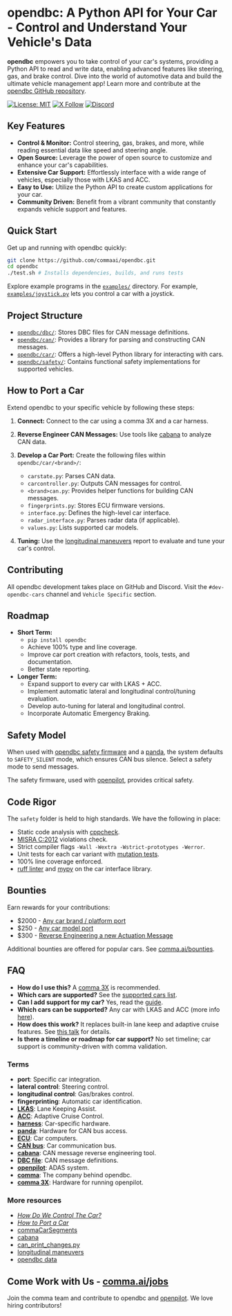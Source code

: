# opendbc: A Python API for Your Car - Control and Understand Your Vehicle's Data

**opendbc** empowers you to take control of your car's systems, providing a Python API to read and write data, enabling advanced features like steering, gas, and brake control.  Dive into the world of automotive data and build the ultimate vehicle management app!  Learn more and contribute at the [opendbc GitHub repository](https://github.com/commaai/opendbc).

[![License: MIT](https://img.shields.io/badge/License-MIT-yellow.svg)](LICENSE)
[![X Follow](https://img.shields.io/twitter/follow/comma_ai)](https://x.com/comma_ai)
[![Discord](https://img.shields.io/discord/469524606043160576)](https://discord.comma.ai)

## Key Features

*   **Control & Monitor:** Control steering, gas, brakes, and more, while reading essential data like speed and steering angle.
*   **Open Source:**  Leverage the power of open source to customize and enhance your car's capabilities.
*   **Extensive Car Support:**  Effortlessly interface with a wide range of vehicles, especially those with LKAS and ACC.
*   **Easy to Use:**  Utilize the Python API to create custom applications for your car.
*   **Community Driven:**  Benefit from a vibrant community that constantly expands vehicle support and features.

## Quick Start

Get up and running with opendbc quickly:

```bash
git clone https://github.com/commaai/opendbc.git
cd opendbc
./test.sh # Installs dependencies, builds, and runs tests
```

Explore example programs in the [`examples/`](examples/) directory.  For example, [`examples/joystick.py`](examples/joystick.py) lets you control a car with a joystick.

## Project Structure

*   [`opendbc/dbc/`](opendbc/dbc/): Stores DBC files for CAN message definitions.
*   [`opendbc/can/`](opendbc/can/): Provides a library for parsing and constructing CAN messages.
*   [`opendbc/car/`](opendbc/car/): Offers a high-level Python library for interacting with cars.
*   [`opendbc/safety/`](opendbc/safety/): Contains functional safety implementations for supported vehicles.

## How to Port a Car

Extend opendbc to your specific vehicle by following these steps:

1.  **Connect:** Connect to the car using a comma 3X and a car harness.
2.  **Reverse Engineer CAN Messages:** Use tools like [cabana](https://github.com/commaai/openpilot/tree/master/tools/cabana) to analyze CAN data.
3.  **Develop a Car Port:**  Create the following files within `opendbc/car/<brand>/`:

    *   `carstate.py`: Parses CAN data.
    *   `carcontroller.py`: Outputs CAN messages for control.
    *   `<brand>can.py`: Provides helper functions for building CAN messages.
    *   `fingerprints.py`: Stores ECU firmware versions.
    *   `interface.py`: Defines the high-level car interface.
    *   `radar_interface.py`: Parses radar data (if applicable).
    *   `values.py`: Lists supported car models.
4.  **Tuning:** Use the [longitudinal maneuvers](https://github.com/commaai/openpilot/tree/master/tools/longitudinal_maneuvers) report to evaluate and tune your car's control.

## Contributing

All opendbc development takes place on GitHub and Discord. Visit the `#dev-opendbc-cars` channel and `Vehicle Specific` section.

## Roadmap

*   **Short Term:**
    *   `pip install opendbc`
    *   Achieve 100% type and line coverage.
    *   Improve car port creation with refactors, tools, tests, and documentation.
    *   Better state reporting.
*   **Longer Term:**
    *   Expand support to every car with LKAS + ACC.
    *   Implement automatic lateral and longitudinal control/tuning evaluation.
    *   Develop auto-tuning for lateral and longitudinal control.
    *   Incorporate Automatic Emergency Braking.

## Safety Model

When used with [opendbc safety firmware](opendbc/safety) and a [panda](https://comma.ai/shop/panda), the system defaults to `SAFETY_SILENT` mode, which ensures CAN bus silence.  Select a safety mode to send messages.

The safety firmware, used with [openpilot](https://github.com/commaai/openpilot), provides critical safety.

## Code Rigor

The `safety` folder is held to high standards. We have the following in place:

*   Static code analysis with [cppcheck](https://github.com/danmar/cppcheck/).
*   [MISRA C:2012](https://misra.org.uk/) violations check.
*   Strict compiler flags `-Wall -Wextra -Wstrict-prototypes -Werror`.
*   Unit tests for each car variant with [mutation tests](opendbc/safety/tests/misra/test_mutation.py).
*   100% line coverage enforced.
*   [ruff linter](https://github.com/astral-sh/ruff) and [mypy](https://mypy-lang.org/) on the car interface library.

## Bounties

Earn rewards for your contributions:

*   $2000 - [Any car brand / platform port](https://github.com/orgs/commaai/projects/26/views/1?pane=issue&itemId=47913774)
*   $250 - [Any car model port](https://github.com/orgs/commaai/projects/26/views/1?pane=issue&itemId=47913790)
*   $300 - [Reverse Engineering a new Actuation Message](https://github.com/orgs/commaai/projects/26/views/1?pane=issue&itemId=73445563)

Additional bounties are offered for popular cars. See [comma.ai/bounties](comma.ai/bounties).

## FAQ

*   **How do I use this?** A [comma 3X](https://comma.ai/shop/comma-3x) is recommended.
*   **Which cars are supported?** See the [supported cars list](docs/CARS.md).
*   **Can I add support for my car?** Yes, read the [guide](https://github.com/commaai/opendbc/blob/docs/README.md#how-to-port-a-car).
*   **Which cars can be supported?** Any car with LKAS and ACC (more info [here](https://github.com/commaai/openpilot/blob/master/docs/CARS.md#dont-see-your-car-here)).
*   **How does this work?** It replaces built-in lane keep and adaptive cruise features. See [this talk](https://www.youtube.com/watch?v=FL8CxUSfipM) for details.
*   **Is there a timeline or roadmap for car support?** No set timeline; car support is community-driven with comma validation.

### Terms

*   **port**:  Specific car integration.
*   **lateral control**: Steering control.
*   **longitudinal control**: Gas/brakes control.
*   **fingerprinting**: Automatic car identification.
*   **[LKAS](https://en.wikipedia.org/wiki/Lane_departure_warning_system)**: Lane Keeping Assist.
*   **[ACC](https://en.wikipedia.org/wiki/Adaptive_cruise_control)**: Adaptive Cruise Control.
*   **[harness](https://comma.ai/shop/car-harness)**: Car-specific hardware.
*   **[panda](https://github.com/commaai/panda)**: Hardware for CAN bus access.
*   **[ECU](https://en.wikipedia.org/wiki/Electronic_control_unit)**: Car computers.
*   **[CAN bus](https://en.wikipedia.org/wiki/CAN_bus)**: Car communication bus.
*   **[cabana](https://github.com/commaai/openpilot/tree/master/tools/cabana#readme)**: CAN message reverse engineering tool.
*   **[DBC file](https://en.wikipedia.org/wiki/CAN_bus#DBC)**: CAN message definitions.
*   **[openpilot](https://github.com/commaai/openpilot)**: ADAS system.
*   **[comma](https://github.com/commaai)**: The company behind opendbc.
*   **[comma 3X](https://comma.ai/shop/comma-3x)**: Hardware for running openpilot.

### More resources

*   [*How Do We Control The Car?*](https://www.youtube.com/watch?v=nNU6ipme878&pp=ygUoY29tbWEgY29uIDIwMjEgaG93IGRvIHdlIGNvbnRyb2wgdGhlIGNhcg%3D%3D)
*   [*How to Port a Car*](https://www.youtube.com/watch?v=XxPS5TpTUnI&t=142s&pp=ygUPamFzb24gY29tbWEgY29u)
*   [commaCarSegments](https://huggingface.co/datasets/commaai/commaCarSegments)
*   [cabana](https://github.com/commaai/openpilot/tree/master/tools/cabana#readme)
*   [can_print_changes.py](https://github.com/commaai/openpilot/blob/master/selfdrive/debug/can_print_changes.py)
*   [longitudinal maneuvers](https://github.com/commaai/openpilot/tree/master/tools/longitudinal_maneuvers)
*   [opendbc data](https://commaai.github.io/opendbc-data/)

## Come Work with Us - [comma.ai/jobs](https://comma.ai/jobs)

Join the comma team and contribute to opendbc and [openpilot](https://github.com/commaai/openpilot). We love hiring contributors!